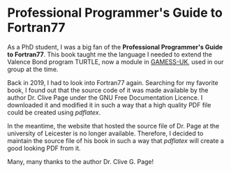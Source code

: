 # Professional Programmer's Guide to Fortran77

As a PhD student, I was a big fan of the **Professional Programmer's Guide to Fortran77**. This book taught me the language I needed to extend the Valence Bond program TURTLE, now a module in [GAMESS-UK](https://en.wikipedia.org/wiki/GAMESS_(UK)), used in our group at the time.

Back in 2019, I had to look into Fortran77 again. Searching for my favorite book, I found out that the source code of it was made available by the author Dr. Clive Page under the GNU Free Documentation Licence. I downloaded it and modified it in such a way that a high quality PDF file could be created using *pdflatex*.

In the meantime, the website that hosted the source file of Dr. Page at the university of Leicester is no longer available. Therefore, I decided to maintain the source file of his book in such a way that *pdflatex* will create a good looking PDF from it.

Many, many thanks to the author Dr. Clive G. Page!
